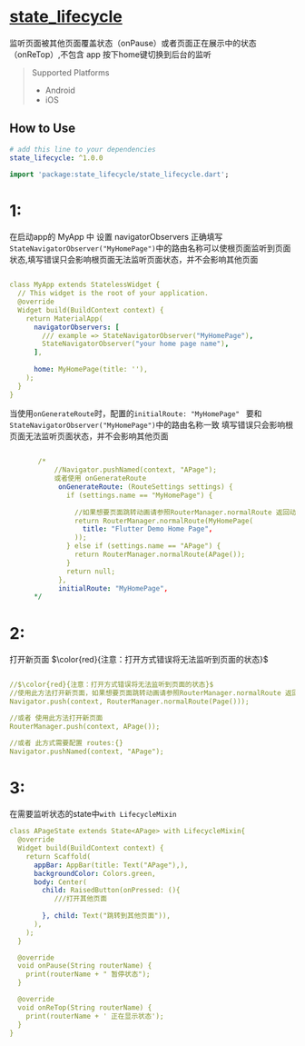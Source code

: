 # [state_lifecycle](https://github.com/lisen87/state_lifecycle)

监听页面被其他页面覆盖状态（onPause）或者页面正在展示中的状态（onReTop）,不包含 app 按下home键切换到后台的监听

> Supported  Platforms
> * Android
> * iOS

## How to Use

```yaml
# add this line to your dependencies
state_lifecycle: ^1.0.0
```

```dart
import 'package:state_lifecycle/state_lifecycle.dart';
```


# 1:
在启动app的 MyApp 中 设置 navigatorObservers
正确填写`StateNavigatorObserver("MyHomePage")`中的路由名称可以使根页面监听到页面状态,填写错误只会影响根页面无法监听页面状态，并不会影响其他页面

```yaml

class MyApp extends StatelessWidget {
  // This widget is the root of your application.
  @override
  Widget build(BuildContext context) {
    return MaterialApp(
      navigatorObservers: [
        /// example => StateNavigatorObserver("MyHomePage"),
        StateNavigatorObserver("your home page name"),
      ],
      
      home: MyHomePage(title: ''),
    );
  }
}

```

当使用`onGenerateRoute`时，配置的`initialRoute: "MyHomePage" ` 要和 `StateNavigatorObserver("MyHomePage")`中的路由名称一致
填写错误只会影响根页面无法监听页面状态，并不会影响其他页面

```yaml
      
       /*
           //Navigator.pushNamed(context, "APage");
           或者使用 onGenerateRoute
            onGenerateRoute: (RouteSettings settings) {
              if (settings.name == "MyHomePage") {
              
                //如果想要页面跳转动画请参照RouterManager.normalRoute 返回动画路由即可
                return RouterManager.normalRoute(MyHomePage(
                  title: "Flutter Demo Home Page",
                ));
              } else if (settings.name == "APage") {
                return RouterManager.normalRoute(APage());
              }
              return null;
            },
            initialRoute: "MyHomePage",
      */

```

# 2:
打开新页面  $\color{red}{注意：打开方式错误将无法监听到页面的状态}$
```yaml

//$\color{red}{注意：打开方式错误将无法监听到页面的状态}$
//使用此方法打开新页面，如果想要页面跳转动画请参照RouterManager.normalRoute 返回动画路由即可
Navigator.push(context, RouterManager.normalRoute(Page()));

//或者 使用此方法打开新页面
RouterManager.push(context, APage());

//或者 此方式需要配置 routes:{}
Navigator.pushNamed(context, "APage");

```

# 3:
在需要监听状态的state中`with LifecycleMixin`

```yaml
class APageState extends State<APage> with LifecycleMixin{
  @override
  Widget build(BuildContext context) {
    return Scaffold(
      appBar: AppBar(title: Text("APage"),),
      backgroundColor: Colors.green,
      body: Center(
        child: RaisedButton(onPressed: (){
           ///打开其他页面
          
        }, child: Text("跳转到其他页面")),
      ),
    );
  }

  @override
  void onPause(String routerName) {
    print(routerName + " 暂停状态");
  }

  @override
  void onReTop(String routerName) {
    print(routerName + ' 正在显示状态');
  }
}
```








